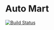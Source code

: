 # Auto Mart


[![Build Status](https://travis-ci.org/breezycloud/automart.svg?branch=develop)](https://travis-ci.org/breezycloud/automart)
